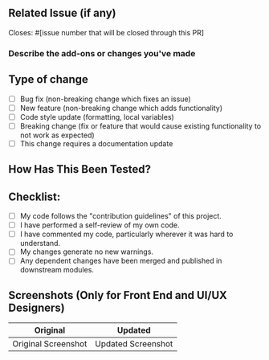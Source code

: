 ## Related Issue (if any)

<!-- Info about the related issue -->

Closes: #[issue number that will be closed through this PR]

### Describe the add-ons or changes you've made

<!-- Give a clear description of what have you added or modifications made -->

## Type of change

<!-- What sort of change have you made: -->
<!--
Example how to mark a checkbox:-
- [x] My code follows the code style of this project.
-->
- [ ] Bug fix (non-breaking change which fixes an issue)
- [ ] New feature (non-breaking change which adds functionality)
- [ ] Code style update (formatting, local variables)
- [ ] Breaking change (fix or feature that would cause existing functionality to not work as expected)
- [ ] This change requires a documentation update

## How Has This Been Tested?

<!-- Describe how it has been tested
Describe how have you verified the changes made -->

## Checklist:
<!--
Example how to mark a checkbox:-
- [x] My code follows the code style of this project.
-->
- [ ] My code follows the "contribution guidelines" of this project.
- [ ] I have performed a self-review of my own code.
- [ ] I have commented my code, particularly wherever it was hard to understand.
- [ ] My changes generate no new warnings.
- [ ] Any dependent changes have been merged and published in downstream modules.

## Screenshots (Only for Front End and UI/UX Designers)

 Original           | Updated
 :--------------------: |:--------------------:
 Original Screenshot | Updated Screenshot |

